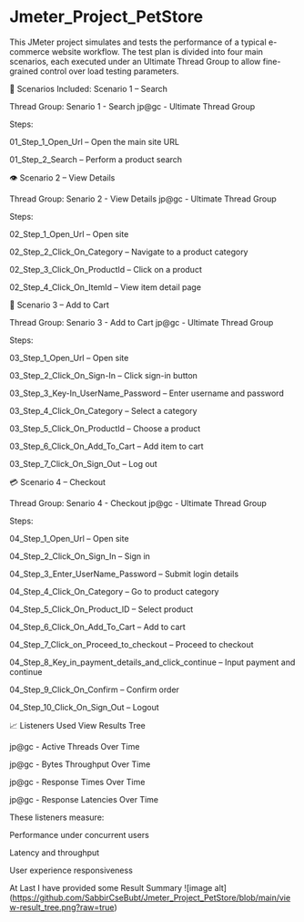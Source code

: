 # Jmeter_Project_PetStore
This JMeter project simulates and tests the performance of a typical e-commerce  website  workflow. The test plan is divided into four main scenarios, each executed under an Ultimate Thread Group to allow fine-grained control over load testing parameters.


📌 Scenarios Included: Scenario 1 – Search

Thread Group: Senario 1 - Search jp@gc - Ultimate Thread Group

Steps:

01_Step_1_Open_Url – Open the main site URL

01_Step_2_Search – Perform a product search

👁️ Scenario 2 – View Details

Thread Group: Senario 2 - View Details jp@gc - Ultimate Thread Group

Steps:

02_Step_1_Open_Url – Open site

02_Step_2_Click_On_Category – Navigate to a product category

02_Step_3_Click_On_ProductId – Click on a product

02_Step_4_Click_On_ItemId – View item detail page

🛒 Scenario 3 – Add to Cart

Thread Group: Senario 3 - Add to Cart jp@gc - Ultimate Thread Group

Steps:

03_Step_1_Open_Url – Open site

03_Step_2_Click_On_Sign-In – Click sign-in button

03_Step_3_Key-In_UserName_Password – Enter username and password

03_Step_4_Click_On_Category – Select a category

03_Step_5_Click_On_ProductId – Choose a product

03_Step_6_Click_On_Add_To_Cart – Add item to cart

03_Step_7_Click_On_Sign_Out – Log out

💳 Scenario 4 – Checkout

Thread Group: Senario 4 - Checkout jp@gc - Ultimate Thread Group

Steps:

04_Step_1_Open_Url – Open site

04_Step_2_Click_On_Sign_In – Sign in

04_Step_3_Enter_UserName_Password – Submit login details

04_Step_4_Click_On_Category – Go to product category

04_Step_5_Click_On_Product_ID – Select product

04_Step_6_Click_On_Add_To_Cart – Add to cart

04_Step_7_Click_on_Proceed_to_checkout – Proceed to checkout

04_Step_8_Key_in_payment_details_and_click_continue – Input payment and continue

04_Step_9_Click_On_Confirm – Confirm order

04_Step_10_Click_On_Sign_Out – Logout

📈 Listeners Used
View Results Tree

jp@gc - Active Threads Over Time

jp@gc - Bytes Throughput Over Time

jp@gc - Response Times Over Time

jp@gc - Response Latencies Over Time

These listeners measure:

Performance under concurrent users

Latency and throughput

User experience responsiveness

At Last  I have provided some Result Summary
![image alt] (https://github.com/SabbirCseBubt/Jmeter_Project_PetStore/blob/main/view-result_tree.png?raw=true)
